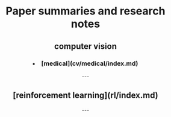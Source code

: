 <link rel="stylesheet" href="style.css">
<center> 
<h1> Paper summaries and research notes </h1>


<h2> computer vision </h2>
    <h3>  <li> [medical](cv/medical/index.md) </h3>
---

<h2> [reinforcement learning](rl/index.md) </h2>
---
